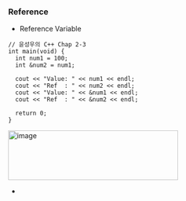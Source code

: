 ### Reference 
* Reference Variable
```
// 윤성우의 C++ Chap 2-3
int main(void) {
  int num1 = 100;
  int &num2 = num1;

  cout << "Value: " << num1 << endl;
  cout << "Ref  : " << num2 << endl;
  cout << "Value: " << &num1 << endl;
  cout << "Ref  : " << &num2 << endl;

  return 0;
}
```
<img width="346" height="101" alt="image" src="https://github.com/user-attachments/assets/77c66dd1-3057-4188-b561-3b87055494bf" />

* 
